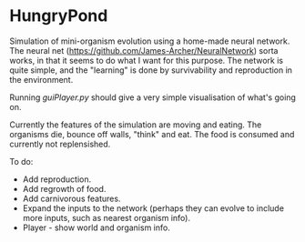 # HungryPond
Simulation of mini-organism evolution using a home-made neural network. The neural net (https://github.com/James-Archer/NeuralNetwork) sorta works, in that it seems to do what I want for this purpose. The network is quite simple, and the "learning" is done by survivability and reproduction in the environment.

Running *guiPlayer.py* should give a very simple visualisation of what's going on.

Currently the features of the simulation are moving and eating. The organisms die, bounce off walls, "think" and eat. The food is consumed and currently not replensished.

To do:
* Add reproduction.
* Add regrowth of food.
* Add carnivorous features.
* Expand the inputs to the network (perhaps they can evolve to include more inputs, such as nearest organism info).
* Player - show world and organism info.
